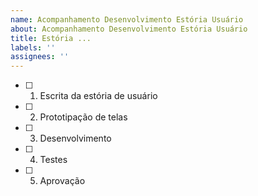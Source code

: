 ```yaml
---
name: Acompanhamento Desenvolvimento Estória Usuário
about: Acompanhamento Desenvolvimento Estória Usuário
title: Estória ...
labels: ''
assignees: ''
---
```


- [ ] 1. Escrita da estória de usuário
- [ ] 2. Prototipação de telas
- [ ] 3. Desenvolvimento
- [ ] 4. Testes
- [ ] 5. Aprovação